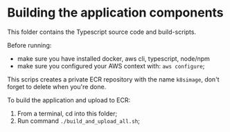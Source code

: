 # Building the application components

This folder contains the Typescript source code and build-scripts.


Before running:
- make sure you have installed docker, aws cli, typescript, node/npm 
- make sure you configured your AWS context with: `aws configure`;


This scrips creates a private ECR repository with the name `k8simage`, don't forget to delete when you're done.

To build the application and upload to ECR:
1. From a terminal, cd into this folder;
2. Run command `./build_and_upload_all.sh`;
